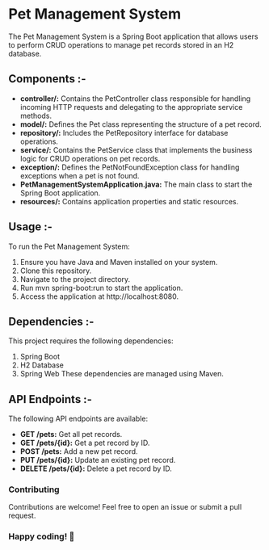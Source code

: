 # Pet Management System
The Pet Management System is a Spring Boot application that allows users to perform CRUD operations to manage pet records stored in an H2 database.


## Components :-
+ **controller/:** Contains the PetController class responsible for handling incoming HTTP requests and delegating to the appropriate service methods.
+ **model/:** Defines the Pet class representing the structure of a pet record.
+ **repository/:** Includes the PetRepository interface for database operations.
+ **service/:** Contains the PetService class that implements the business logic for CRUD operations on pet records.
+ **exception/:** Defines the PetNotFoundException class for handling exceptions when a pet is not found.
+ **PetManagementSystemApplication.java:** The main class to start the Spring Boot application.
+ **resources/:** Contains application properties and static resources.

## Usage :-
To run the Pet Management System:

1. Ensure you have Java and Maven installed on your system.
2. Clone this repository.
3. Navigate to the project directory.
4. Run mvn spring-boot:run to start the application.
5. Access the application at http://localhost:8080.
   
## Dependencies :-
This project requires the following dependencies:

1. Spring Boot
2. H2 Database
3. Spring Web
These dependencies are managed using Maven.

## API Endpoints :-
The following API endpoints are available:

+ **GET /pets:** Get all pet records.
+ **GET /pets/{id}:** Get a pet record by ID.
+ **POST /pets:** Add a new pet record.
+ **PUT /pets/{id}:** Update an existing pet record.
+ **DELETE /pets/{id}:** Delete a pet record by ID.
  
### Contributing
Contributions are welcome! Feel free to open an issue or submit a pull request.
### Happy coding! 🚀
